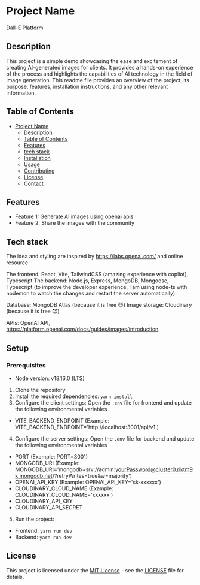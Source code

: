 # Project Name

Dall-E Platform

## Description

This project is a simple demo showcasing the ease and excitement of creating AI-generated images for clients. It provides a hands-on experience of the process and highlights the capabilities of AI technology in the field of image generation. This readme file provides an overview of the project, its purpose, features, installation instructions, and any other relevant information.

## Table of Contents

- [Project Name](#project-name)
  - [Description](#description)
  - [Table of Contents](#table-of-contents)
  - [Features](#features)
  - [tech stack](#tech-stack)
  - [Installation](#installation)
  - [Usage](#usage)
  - [Contributing](#contributing)
  - [License](#license)
  - [Contact](#contact)

## Features

- Feature 1: Generate AI images using openai apis
- Feature 2: Share the images with the community

## Tech stack

The idea and styling are inspired by https://labs.openai.com/ and online resource

The frontend: React, Vite, TailwindCSS (amazing experience with copliot), Typescript
The backend: Node.js, Express, MongoDB, Mongoose, Typescript (to improve the developer experience, I am using node-ts with nodemon to watch the changes and restart the server automatically)

Database: MongoDB Atlas (because it is free 😈)
Image storage: Cloudinary (because it is free 😈)

APIs: OpenAI API, https://platform.openai.com/docs/guides/images/introduction

## Setup

### Prerequisites

- Node version: v18.16.0 (LTS)

1. Clone the repository
2. Install the required dependencies: `yarn install`
3. Configure the client settings: Open the `.env` file for frontend and update the following environmental variables

- VITE_BACKEND_ENDPOINT (Example: VITE_BACKEND_ENDPOINT='http://localhost:3001/api/v1')

4. Configure the server settings: Open the `.env` file for backend and update the following environmental variables

- PORT (Example: PORT=3001)
- MONGODB_URI (Example: MONGODB_URI='mongodb+srv://admin:yourPassword@cluster0.rlktm9k.mongodb.net/?retryWrites=true&w=majority')
- OPENAI_API_KEY (Example: OPENAI_API_KEY='sk-xxxxxx')
- CLOUDINARY_CLOUD_NAME (Example: CLOUDINARY_CLOUD_NAME='xxxxxx')
- CLOUDINARY_API_KEY
- CLOUDINARY_API_SECRET

5. Run the project:

- Frontend: `yarn run dev`
- Backend: `yarn run dev`

## License

This project is licensed under the [MIT License](https://opensource.org/licenses/MIT) - see the [LICENSE](LICENSE) file for details.
